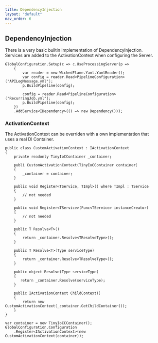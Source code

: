 ```yaml
---
title: DependencyInjection
layout: "default"
nav_order: 6
---
```

## DependencyInjection
There is a very basic builtin implementation of DependencyInjection.  
Services are added to the ActivationContext when configuring the Server.  
```
GlobalConfiguration.Setup(c => c.UseProcessingServer(p =>
    {
        var reader = new WickedFlame.Yaml.YamlReader();
        var config = reader.Read<PipelineConfiguration>("APILogMessage.yml");
        p.BuildPipeline(config);

        config = reader.Read<PipelineConfiguration>("RecurringJob.yml");
        p.BuildPipeline(config);
    })
    .AddService<IDependency>(() => new Dependency()));
```
  
### ActivationContext
The ActivationContext can be overriden with a own implementation that uses a real DI Container.
```
public class CustomActivationContext : IActivationContext
{
    private readonly TinyIoCContainer _container;

    publi CustomActivationContext(TinyIoCContainer container)
    {
        _container = container;
    }

    public void Register<TService, TImpl>() where TImpl : TService
    {
        // not needed
    }

    public void Register<TService>(Func<TService> instanceCreator)
    {
        // not needed
    }

    public T Resolve<T>()
    {
        return _container.Resolve<TResolveType>();
    }

    public T Resolve<T>(Type serviceType)
    {
        return _container.Resolve<TResolveType>();
    }

    public object Resolve(Type serviceType)
    {
       return _container.Resolve(serviceType);
    }

    public IActivationContext ChildContext()
    {
        return new CustomActivationContext(_container.GetChildContainer());
    }
}
```

```
var container = new TinyIoCCContainer();
GlobalConfiguration.Configuration
    .Register<IActivationContext>(new CustomActivationContext(container));
```